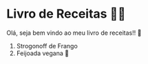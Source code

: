 # Livro de Receitas :man_cook:

Olá, seja bem vindo ao meu livro de receitas!! :wave:

1) Strogonoff de Frango
1) Feijoada vegana :seedling:
